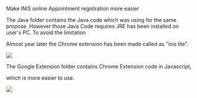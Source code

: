 Make INIS online Appointment registration more easier


The Java folder contains the Java code which was using for the same propose.
However those Java Code requires JRE has been installed on user's PC. To avoid the limitation 

Almost year later the Chrome extension has been made called as "inis lite".

<a href="https://chrome.google.com/webstore/detail/inis-lite/jknfcjdggliplhgdhhcbkenlidkilnah">
<img src="http://i67.tinypic.com/2nktiyc.png">
</a>

The Google Extension folder contains Chrome Extension code in Javascript,

which is more easier to use.   







<img src="http://i64.tinypic.com/11lh9ib.png">

